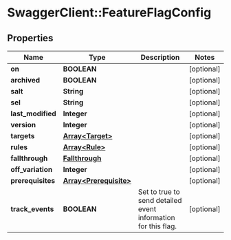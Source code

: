 # SwaggerClient::FeatureFlagConfig

## Properties
Name | Type | Description | Notes
------------ | ------------- | ------------- | -------------
**on** | **BOOLEAN** |  | [optional] 
**archived** | **BOOLEAN** |  | [optional] 
**salt** | **String** |  | [optional] 
**sel** | **String** |  | [optional] 
**last_modified** | **Integer** |  | [optional] 
**version** | **Integer** |  | [optional] 
**targets** | [**Array&lt;Target&gt;**](Target.md) |  | [optional] 
**rules** | [**Array&lt;Rule&gt;**](Rule.md) |  | [optional] 
**fallthrough** | [**Fallthrough**](Fallthrough.md) |  | [optional] 
**off_variation** | **Integer** |  | [optional] 
**prerequisites** | [**Array&lt;Prerequisite&gt;**](Prerequisite.md) |  | [optional] 
**track_events** | **BOOLEAN** | Set to true to send detailed event information for this flag. | [optional] 


